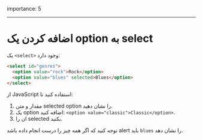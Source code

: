 importance: 5

---

# اضافه کردن یک option به select

یک `<select>` وجود دارد:

```html
<select id="genres">
  <option value="rock">Rock</option>
  <option value="blues" selected>Blues</option>
</select>
```

از JavaScript استفاده کنید تا:

1. مقدار و متن selected option را نشان دهید.
2. یک option اضافه کنید: `<option value="classic">Classic</option>`.
3. ان را selected بکنید.

توجه کنید که اگر همه چیز را درست انجام داده باشد alert باید `blues` را نشان دهد.
